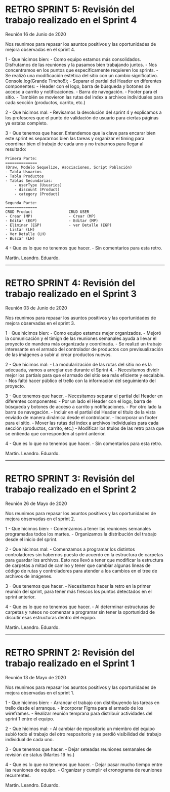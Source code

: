 RETRO SPRINT 5: Revisión del trabajo realizado en el Sprint 4
==============

Reunión 16 de Junio de 2020

Nos reunimos para repasar los asuntos positivos y las oportunidades de mejora observadas en el sprint 4.

1 - Que hicimos bien:
    - Como equipo estamos más consolidados. Disfrutamos de las reuniones y la pasamos bien trabajando juntos.
    - Nos concentramos en los puntos que específicamente requieren los sprints.
    - Se realizó una modificación estética del sitio con un cambio significativo. Console.log(Grande Tincho!!);
            - Separar el partial del Header en diferentes componentes:
                    - Header con el logo, barra de búsqueda y botones de acceso a carrito y notificaciones.
                    - Barra de navegación.
            - Footer para el sitio.
    - También se movieron las rutas del index a archivos individuales para cada sección (productos, carrito, etc.)

2 - Que hicimos mal:
    - Revisamos la devolución del sprint 4 y explicamos a los profesores que el punto de validación de usuario para ciertas páginas ya estaba completo.

3 - Que tenemos que hacer.
    Entendemos que la clave para encarar bien este sprint es separarnos bien las tareas y organizar el timing para coordinar bien el trabajo de cada uno y no trabarnos para llegar al resultado:

    Primera Parte:
    ==============
    (Draw, Modelo Sequelize, Asociaciones, Script Población)
    - Tabla Usuarios
    - Tabla Productos
    - Tablas Secundarias:
        - userType (Usuarios)
        - discount (Product)
        - category (Product)

    Segunda Parte:
    ==============
    CRUD Product                CRUD USER
    - Crear (MP)                - Crear (MP)
    - Editar (EGP)              - Editar (MP)
    - Eliminar (EGP)            - ver Detalle (EGP)
    - Listar (LH)
    - Ver Detalle (LH)
    - Buscar (LH)


4 - Que es lo que no tenemos que hacer.
    - Sin comentarios para esta retro.

Martín.
Leandro.
Eduardo.


---------------------------------------------------------------------------------------------------------------

RETRO SPRINT 4: Revisión del trabajo realizado en el Sprint 3
==============

Reunión 03 de Junio de 2020

Nos reunimos para repasar los asuntos positivos y las oportunidades de mejora observadas en el sprint 3.

1 - Que hicimos bien:
    - Como equipo estamos mejor organizados.
    - Mejoró la comunicación y el timign de las reuniones semanales ayuda a llevar el proyecto de mandera más organizada y coordinada.
    - Se realizó un trabajo interesante en el armado del controlador de productos con previsualización de las imágenes a subir al crear productos nuevos.

2 - Que hicimos mal:
    - La modularización de las rutas del sitio no es la adecuada, vamos a arreglar eso durante el Sprint 4.
    - Necesitamos dividir mejor los partials para que el armado del sitio sea más eficiente y escalable.
    - Nos faltó hacer público el trello con la información del seguimiento del proyecto.

3 - Que tenemos que hacer.
    - Necesitamos separar el partial del Header en diferentes componentes:
            - Por un lado el Header con el logo, barra de búsqueda y botones de acceso a carrito y notificaciones.
            - Por otro lado la barra de navegación.
            - Incluir en el partial del Header el título de la vista enviado de manera dinámica desde el controlador.
    - Incorporar un footer para el sitio.
    - Mover las rutas del index a archivos individuales para cada sección (productos, carrito, etc.)
    - Modificar los títulos de las retro para que se entienda que corresponden al sprint anterior.

4 - Que es lo que no tenemos que hacer.
    - Sin comentarios para esta retro.

Martín.
Leandro.
Eduardo.

---------------------------------------------------------------------------------------------------------------

RETRO SPRINT 3: Revisión del trabajo realizado en el Sprint 2
==============

Reunión 26 de Mayo de 2020

Nos reunimos para repasar los asuntos positivos y las oportunidades de mejora observadas en el sprint 2.

1 - Que hicimos bien:
    - Comenzamos a tener las reuniones semanales programadas todos los martes.
    - Organizamos la distribución del trabajo desde el inicio del sprint.

2 - Que hicimos mal:
    - Comenzamos a programar los distintos controladores sin habernos puesto de acuerdo en la estructura de carpetas para guardar los archivos. 
      Esto nos llevó a tener que modificar la estructura de carpetas a mitad de camino y tener que cambiar algunas líneas de código de rutas y controladores
      para atender a los cambios en el tree de archivos de imágenes.

3 - Que tenemos que hacer.
    - Necesitamos hacer la retro en la primer reunión del sprint, para tener más frescos los puntos detectados en el sprint anterior.

4 - Que es lo que no tenemos que hacer.
    - Al determinar estructuras de carpetas y ruteos no comenzar a programar sin tener la oportunidad de discutir esas estructuras dentro del equipo.

Martín.
Leandro.
Eduardo.

---------------------------------------------------------------------------------------------------------------

RETRO SPRINT 2: Revisión del trabajo realizado en el Sprint 1
=============================================================

Reunión 13 de Mayo de 2020

Nos reunimos para repasar los asuntos positivos y las oportunidades de mejora observadas en el sprint 1.

1 - Que hicimos bien:
    - Arrancar el trabajo con distribuyendo las tareas en trello desde el arranque.
    - Incorporar Figma para el armado de los wireframes.
    - Realizar reunión temprana para distribuir actividades del sprint 1 entre el equipo.

2 - Que hicimos mal:
    - Al cambiar de repositorio un miembro del equipo subió todo el trabajo del otro respositorio y se perdió visibilidad del trabajo individual de cada uno.

3 - Que tenemos que hacer.
    - Dejar seteadas reuniones semanales de revisión de status (Martes 19 hs.)

4 - Que es lo que no tenemos que hacer.
    - Dejar pasar mucho tiempo entre las reuniones de equipo.
    - Organizar y cumplir el cronograma de reuniones recurrentes.

Martín.
Leandro.
Eduardo.